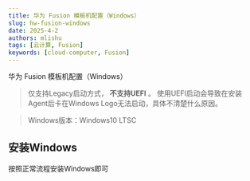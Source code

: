```yaml
---
title: 华为 Fusion 模板机配置（Windows）
slug: hw-fusion-windows
date: 2025-4-2
authors: mlishu
tags: [云计算, Fusion]
keywords: [cloud-computer, Fusion]
---
```

华为 Fusion 模板机配置（Windows）

<!-- truncate -->

> 仅支持Legacy启动方式， **不支持UEFI** 。
> 使用UEFI启动会导致在安装Agent后卡在Windows Logo无法启动，具体不清楚什么原因。

> Windows版本：Windows10 LTSC

## 安装Windows

按照正常流程安装Windows即可
